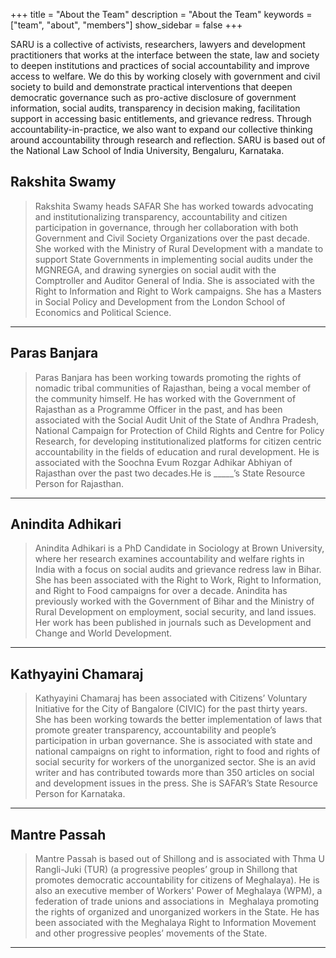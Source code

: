 +++
title = "About the Team"
description = "About the Team"
keywords = ["team", "about", "members"]
show_sidebar = false
+++

SARU is a collective of activists, researchers, lawyers and development practitioners that works at the interface between the state, law and society to deepen institutions and practices of social accountability and improve access to welfare. We do this by working closely with government and civil society to build and demonstrate practical interventions that deepen democratic governance such as pro-active disclosure of government information, social audits, transparency in decision making, facilitation support in accessing basic entitlements, and grievance redress. Through accountability-in-practice, we also want to expand our collective thinking around accountability through research and reflection. SARU is based out of the National Law School of India University, Bengaluru, Karnataka.

## Rakshita Swamy

> Rakshita Swamy heads SAFAR She has worked towards advocating and institutionalizing transparency, accountability and citizen participation in governance, through her collaboration with both Government and Civil Society Organizations over the past decade. She worked with the Ministry of Rural Development with a mandate to support State Governments in implementing social audits under the MGNREGA, and drawing synergies on social audit with the Comptroller and Auditor General of India. She is associated with the Right to Information and Right to Work campaigns. She has a Masters in Social Policy and Development from the London School of Economics and Political Science.

---

## Paras Banjara

> Paras Banjara has been working towards promoting the rights of nomadic tribal communities of Rajasthan, being a vocal member of the community himself. He has worked with the Government of Rajasthan as a Programme Officer in the past, and has been associated with the Social Audit Unit of the State of Andhra Pradesh, National Campaign for Protection of Child Rights and Centre for Policy Research, for developing institutionalized platforms for citizen centric accountability in the fields of education and rural development. He is associated with the Soochna Evum Rozgar Adhikar Abhiyan of Rajasthan over the past two decades.He is _____’s State Resource Person for Rajasthan.

---

## Anindita Adhikari

> Anindita Adhikari is a PhD Candidate in Sociology at Brown University, where her research examines accountability and welfare rights in India with a focus on social audits and grievance redress law in Bihar. She has been associated with the Right to Work, Right to Information, and Right to Food campaigns for over a decade. Anindita has previously worked with the Government of Bihar and the Ministry of Rural Development on employment, social security, and land issues. Her work has been published in journals such as Development and Change and World Development.

---

## Kathyayini Chamaraj

> Kathyayini Chamaraj has been associated with Citizens’ Voluntary Initiative for the City of Bangalore (CIVIC) for the past thirty years. She has been working towards the better implementation of laws that promote greater transparency, accountability and people’s participation in urban governance. She is associated with state and national campaigns on right to information, right to food and rights of social security for workers of the unorganized sector. She is an avid writer and has contributed towards more than 350 articles on social and development issues in the press. She is SAFAR’s State Resource Person for Karnataka.

---

## Mantre Passah

> Mantre Passah is based out of Shillong and is associated with Thma U Rangli-Juki (TUR) (a progressive peoples’ group in Shillong that promotes democratic accountability for citizens of Meghalaya). He is also an executive member of Workers' Power of Meghalaya (WPM), a federation of trade unions and associations in  Meghalaya promoting the rights of organized and unorganized workers in the State. He has been associated with the Meghalaya Right to Information Movement and other progressive peoples’ movements of the State.

---
